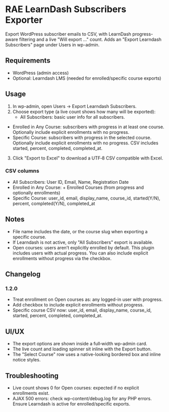 # RAE LearnDash Subscribers Exporter

Export WordPress subscriber emails to CSV, with LearnDash progress-aware filtering and a live "Will export …" count. Adds an "Export Learndash Subscribers" page under Users in wp-admin.

## Requirements
- WordPress (admin access)
- Optional: Learndash LMS (needed for enrolled/specific course exports)


## Usage
1. In wp-admin, open Users → Export Learndash Subscribers.
2. Choose export type (a live count shows how many will be exported):
   - All Subscribers: basic user info for all subscribers.
  - Enrolled in Any Course: subscribers with progress in at least one course. Optionally include explicit enrollments with no progress.
  - Specific Course: subscribers with progress in the selected course. Optionally include explicit enrollments with no progress. CSV includes started, percent, completed, completed_at.
3. Click "Export to Excel" to download a UTF‑8 CSV compatible with Excel.

### CSV columns
- All Subscribers: User ID, Email, Name, Registration Date
- Enrolled in Any Course: + Enrolled Courses (from progress and optionally enrollments)
- Specific Course: user_id, email, display_name, course_id, started(Y/N), percent, completed(Y/N), completed_at

## Notes
- File name includes the date, or the course slug when exporting a specific course.
- If Learndash is not active, only "All Subscribers" export is available.
- Open courses: users aren’t explicitly enrolled by default. This plugin includes users with actual progress. You can also include explicit enrollments without progress via the checkbox.

## Changelog

### 1.2.0
- Treat enrollment on Open courses as: any logged-in user with progress.
- Add checkbox to include explicit enrollments without progress.
- Specific course CSV now: user_id, email, display_name, course_id, started, percent, completed, completed_at.

## UI/UX
- The export options are shown inside a full‑width wp-admin card.
- The live count and loading spinner sit inline with the Export button.
- The "Select Course" row uses a native-looking bordered box and inline notice styles.

## Troubleshooting
- Live count shows 0 for Open courses: expected if no explicit enrollments exist.
- AJAX 500 errors: check wp-content/debug.log for any PHP errors. Ensure Learndash is active for enrolled/specific exports.